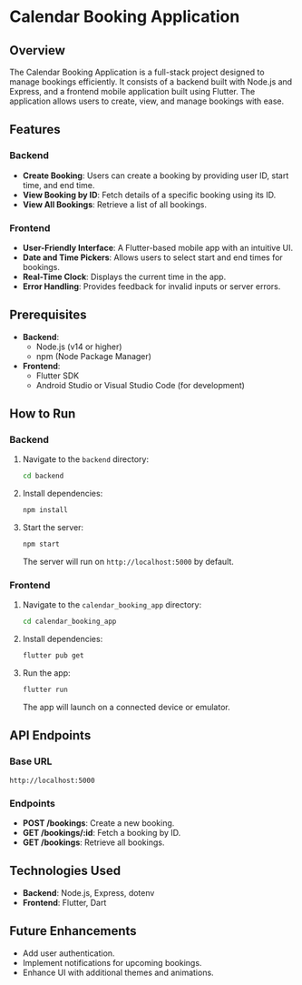 # Calendar Booking Application

## Overview
The Calendar Booking Application is a full-stack project designed to manage bookings efficiently. It consists of a backend built with Node.js and Express, and a frontend mobile application built using Flutter. The application allows users to create, view, and manage bookings with ease.

## Features
### Backend
- **Create Booking**: Users can create a booking by providing user ID, start time, and end time.
- **View Booking by ID**: Fetch details of a specific booking using its ID.
- **View All Bookings**: Retrieve a list of all bookings.

### Frontend
- **User-Friendly Interface**: A Flutter-based mobile app with an intuitive UI.
- **Date and Time Pickers**: Allows users to select start and end times for bookings.
- **Real-Time Clock**: Displays the current time in the app.
- **Error Handling**: Provides feedback for invalid inputs or server errors.

## Prerequisites
- **Backend**:
  - Node.js (v14 or higher)
  - npm (Node Package Manager)
- **Frontend**:
  - Flutter SDK
  - Android Studio or Visual Studio Code (for development)

## How to Run
### Backend
1. Navigate to the `backend` directory:
   ```bash
   cd backend
   ```
2. Install dependencies:
   ```bash
   npm install
   ```
3. Start the server:
   ```bash
   npm start
   ```
   The server will run on `http://localhost:5000` by default.

### Frontend
1. Navigate to the `calendar_booking_app` directory:
   ```bash
   cd calendar_booking_app
   ```
2. Install dependencies:
   ```bash
   flutter pub get
   ```
3. Run the app:
   ```bash
   flutter run
   ```
   The app will launch on a connected device or emulator.

## API Endpoints
### Base URL
`http://localhost:5000`

### Endpoints
- **POST /bookings**: Create a new booking.
- **GET /bookings/:id**: Fetch a booking by ID.
- **GET /bookings**: Retrieve all bookings.

## Technologies Used
- **Backend**: Node.js, Express, dotenv
- **Frontend**: Flutter, Dart

## Future Enhancements
- Add user authentication.
- Implement notifications for upcoming bookings.
- Enhance UI with additional themes and animations.

